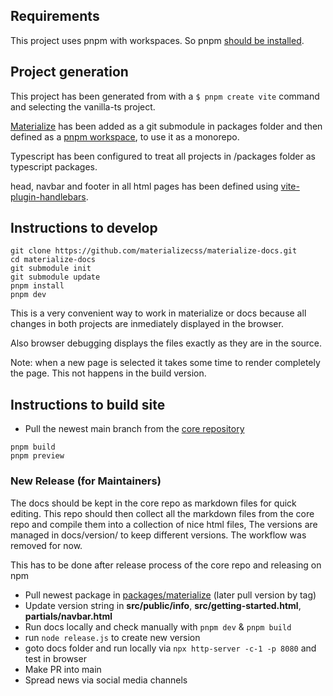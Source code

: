 ## Requirements

This project uses pnpm with workspaces. So pnpm [should be installed](https://pnpm.io/installation).

## Project generation

This project has been generated from with a `$ pnpm create vite` command and selecting the vanilla-ts project.

[Materialize](https://github.com/materializecss/materialize) has been added as a git submodule in packages folder and then defined as a [pnpm workspace](https://pnpm.io/workspaces), to use it as a monorepo.

Typescript has been configured to treat all projects in /packages folder as typescript packages.

head, navbar and footer in all html pages has been defined using [vite-plugin-handlebars](https://github.com/alexlafroscia/vite-plugin-handlebars).

## Instructions to develop

```
git clone https://github.com/materializecss/materialize-docs.git
cd materialize-docs
git submodule init
git submodule update
pnpm install
pnpm dev
```

This is a very convenient way to work in materialize or docs because all changes in both projects are inmediately displayed in the browser.

Also browser debugging displays the files exactly as they are in the source.

Note: when a new page is selected it takes some time to render completely the page. This not happens in the build version.

## Instructions to build site

- Pull the newest main branch from the [core repository](https://github.com/materializecss/materialize)

```
pnpm build
pnpm preview
```

### New Release (for Maintainers)

The docs should be kept in the core repo as markdown files for quick editing. This repo should then
collect all the markdown files from the core repo and compile them into a collection of nice html files,
The versions are managed in docs/version/ to keep different versions. The workflow was removed for now.

This has to be done after release process of the core repo and releasing on npm

- Pull newest package in [packages/materialize]() (later pull version by tag)
- Update version string in **src/public/info**, **src/getting-started.html**, **partials/navbar.html**
- Run docs locally and check manually with `pnpm dev` & `pnpm build`
- run `node release.js` to create new version
- goto docs folder and run locally via `npx http-server -c-1 -p 8080` and test in browser
- Make PR into main
- Spread news via social media channels
